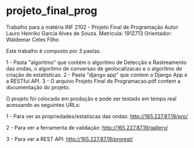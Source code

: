 # projeto_final_prog
Trabalho para a matéria INF 2102 - Projeto Final de Programação
Autor: Lauro Henriko Garcia Alves de Souza.
Matricula: 1912713
Orientador: Waldemar Celes Filho


Este trabalho é composto por 3 pastas.

1 - Pasta "algoritmo" que contém o algoritmo de Detecção e Rastreamento das ondas, o algoritmo de conversao de geolocalizacao e o algoritmo de criação de estatísticas.
2 - Pasta "django app" que contem o Django App e a RESTful API.
3 - O arquivo Projeto Final de Programacao.pdf contem a documentação do projeto.
  

O projeto foi colocado em produção e pode ser testado em tempo real acessando as seguintes URLs:

1 - Para ver as propriedades/estatíscas das ondas: http://165.227.87.19/pro/

2 - Para ver a ferramenta de validação: http://165.227.87.19/gallery/

3 - Para ver a REST API: http://165.227.87.19/prorest/


